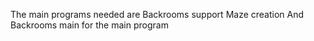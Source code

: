 The main programs needed are 
Backrooms support
Maze creation 
And Backrooms main for the main program
